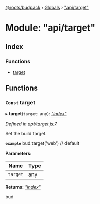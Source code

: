 [@roots/budpack](../README.md) › [Globals](../globals.md) › ["api/target"](_api_target_.md)

# Module: "api/target"

## Index

### Functions

* [target](_api_target_.md#const-target)

## Functions

### `Const` target

▸ **target**(`target`: any): *["index"](_index_.md)*

*Defined in [api/target.js:7](https://github.com/roots/bud-support/blob/5f43850/src/budpack/builder/api/target.js#L7)*

Set the build target.

**`example`** bud.target('web') // default

**Parameters:**

Name | Type |
------ | ------ |
`target` | any |

**Returns:** *["index"](_index_.md)*

bud
